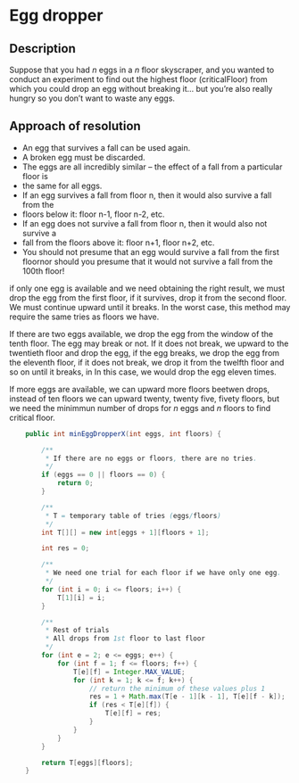 # Egg dropper

## Description
Suppose that you had *n* eggs in a *n* floor skyscraper, and you wanted to conduct an experiment to find out the highest floor (​criticalFloor​) from which you could drop an egg without breaking it... but you’re also really hungry so you don’t want to waste any eggs.

## Approach of resolution

* An egg that survives a fall can be used again.
* A broken egg must be discarded.
* The eggs are all incredibly similar – the effect of a fall from a particular floor is
* the same for all eggs.
* If an egg survives a fall from floor ​n​, then it would also survive a fall from the
* floors below it: floor ​n-1​, floor ​n-2​, etc.
* If an egg does not survive a fall from floor ​n​, then it would also not survive a
* fall from the floors above it: floor ​n+1​, floor ​n+2​, etc.
* You should not presume that an egg would survive a fall from the first floornor should you presume that it would not survive a fall from the 100th floor!

if only one egg is available and we need obtaining the right result, we must drop the egg from the first floor, if it survives, drop it from the second floor. We must continue upward until it breaks. In the worst case, this method may require the same tries as floors we have.

If there are two eggs available, we drop the egg from the window of the tenth floor. The egg may break or not. If it does not break, we upward to the twentieth floor and drop the egg, if the egg breaks, we drop the egg from the eleventh floor, if it does not break, we drop it from the twelfth floor and so on until it breaks, in In this case, we would drop the egg eleven times.

If more eggs are available, we can upward more floors beetwen drops, instead of ten floors we can upward twenty, twenty five, fivety floors, but we need the minimmun number of drops for *n* eggs and *n* floors to find critical floor.

```java  
    public int minEggDropperX(int eggs, int floors) {

        /**
         * If there are no eggs or floors, there are no tries.
         */
        if (eggs == 0 || floors == 0) {
            return 0;
        }

        /**
         * T = temporary table of tries (eggs/floors)
         */
        int T[][] = new int[eggs + 1][floors + 1];

        int res = 0;

        /**
         * We need one trial for each floor if we have only one egg.
         */
        for (int i = 0; i <= floors; i++) {
            T[1][i] = i;
        }

        /**
         * Rest of trials
         * All drops from 1st floor to last floor
         */
        for (int e = 2; e <= eggs; e++) {
            for (int f = 1; f <= floors; f++) {
                T[e][f] = Integer.MAX_VALUE;
                for (int k = 1; k <= f; k++) {
                    // return the minimum of these values plus 1
                    res = 1 + Math.max(T[e - 1][k - 1], T[e][f - k]);
                    if (res < T[e][f]) {
                        T[e][f] = res;
                    }
                }
            }
        }

        return T[eggs][floors];
    }
```
